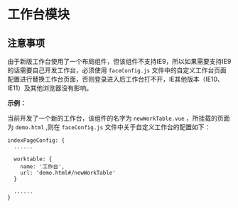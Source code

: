 # 工作台模块

## 注意事项

由于新版工作台使用了一个布局组件，但该组件不支持IE9，所以如果需要支持IE9的话需要自己开发工作台，必须使用 `faceConfig.js` 文件中的自定义工作台页面配置进行替换工作台页面，否则登录进入后工作台打不开，IE其他版本（IE10、IE11）及其他浏览器没有影响。

**示例：**

当前开发了一个新的工作台，该组件的名字为 `newWorkTable.vue` ，所挂载的页面为 `demo.html` ,则在 `faceConfig.js` 文件中关于自定义工作台的配置如下：

```
indexPageConfig: {
  ......

  worktable: {
    name: '工作台',
    url: 'demo.html#/newWorkTable'
  }

  ......
}
```
